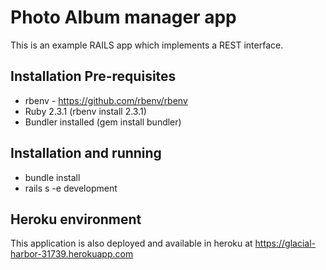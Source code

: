 # Photo Album manager app
This is an example RAILS app which implements a REST interface.

## Installation Pre-requisites
* rbenv - https://github.com/rbenv/rbenv
* Ruby 2.3.1 (rbenv install 2.3.1)
* Bundler installed (gem install bundler)

## Installation and running
* bundle install
* rails s -e development

## Heroku environment
This application is also deployed and available in heroku at https://glacial-harbor-31739.herokuapp.com
